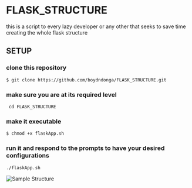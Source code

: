 # FLASK_STRUCTURE
this is a script to every lazy developer or any other that seeks to save time creating the whole flask structure

## SETUP

### clone this repository

``` $ git clone https://github.com/boydndonga/FLASK_STRUCTURE.git ```

### make sure you are at its required level

``` cd FLASK_STRUCTURE```

### make it executable

``` $ chmod +x flaskApp.sh ```

### run it and respond to the prompts to have your desired configurations

``` ./flaskApp.sh ```

![Sample Structure](flaskStructure.png)